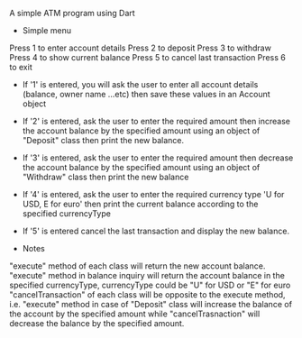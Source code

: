 A simple ATM program using Dart

- Simple menu

Press 1 to enter account details
Press 2 to deposit
Press 3 to withdraw
Press 4 to show current balance
Press 5 to cancel last transaction
Press 6 to exit
 
- If '1' is entered, you will ask the user to enter all account details (balance, owner name …etc) then save these values in an Account object
- If '2' is entered, ask the user to enter the required amount then increase the account balance by the specified amount using an object of "Deposit"  class then print the new balance.
- If '3' is entered, ask the user to enter the required amount then decrease the account balance by the specified amount using an object of "Withdraw" class then print the new balance
- If '4' is entered, ask the user to enter the required currency type 'U for USD, E for euro' then print the current balance according to the specified currencyType
- If '5' is entered cancel the last transaction and display the new balance.


- Notes

"execute" method of each class will return the new account balance.
"execute" method in balance inquiry will return the account balance in the specified currencyType, currencyType could be "U" for USD or "E" for euro
"cancelTransaction" of each class will be opposite to the execute method, i.e. "execute" method in case of "Deposit" class will increase the balance of the account by the specified amount while "cancelTrasnaction" will decrease the balance by the specified amount.
